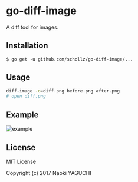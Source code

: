 # go-diff-image

A diff tool for images.

## Installation
```
$ go get -u github.com/schollz/go-diff-image/...
```

## Usage
```bash
diff-image -o=diff.png before.png after.png
# open diff.png
```
## Example

![example](https://raw.githubusercontent.com/murooka/go-diff-image/master/example.png)

## License

MIT License

Copyright (c) 2017 Naoki YAGUCHI